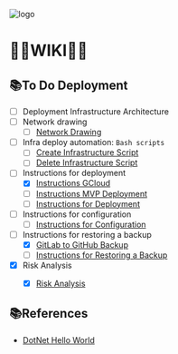 ![logo](https://eliasdh.com/assets/media/images/logo-github.png)
# 💙🤍WIKI🤍💙

## 📚To Do Deployment

- [ ] Deployment Infrastructure Architecture
- [ ] Network drawing
    - [ ] [Network Drawing](/Images/Network-Drawing.png)
- [ ] Infra deploy automation: `Bash scripts`
    - [ ] [Create Infrastructure Script](/Scripts/Create-Infrastructure.sh)
    - [ ] [Delete Infrastructure Script](/Scripts/Delete-Infrastructure.sh)
- [ ] Instructions for deployment
    - [x] [Instructions GCloud](/Documentation/Instructions-GCloud.md)
    - [ ] [Instructions MVP Deployment](/Documentation/Instructions-MVP-Deployment.md)
    - [ ] [Instructions for Deployment](/Documentation/Instructions-Deployment.md)
- [ ] Instructions for configuration
    - [ ] [Instructions for Configuration](/Documentation/Instructions-Configuration.md)
- [ ] Instructions for restoring a backup
    - [x] [GitLab to GitHub Backup](/Scripts/GitLab-to-GitHub-Backup.ps1)
    - [ ] [Instructions for Restoring a Backup](/Documentation/Instructions-Restore-Backup.md)
- [x] Risk Analysis
    - [x] [Risk Analysis](/Documentation/Risk-Analysis.md)


## 📚References

- [DotNet Hello World](https://github.com/EliasDeHondt/DotNet-HelloWorld)